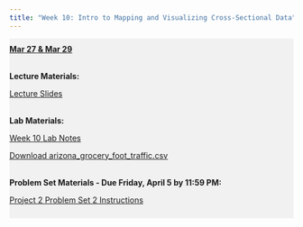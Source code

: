 ```yaml
---
title: "Week 10: Intro to Mapping and Visualizing Cross-Sectional Data"
---
```


<div style="background-color:rgba(0, 0, 0, 0.0470588); text-align:left; vertical-align: middle; padding:10px 0;">
<b><u>Mar 27 & Mar 29</u></b> <br> <br>

<b>Lecture Materials:</b> <br>

<a  href="/materials/unit_02/week_02/lecture_02_week_02.html" target="_blank">Lecture Slides</a> <br> <br>


<b>Lab Materials:</b> <br>

<a  href="/materials/unit_02/week_02/lab_02_week_02.html" target="_blank">Week 10 Lab Notes</a> <br> 

<a  href="/materials/unit_02/inputs/arizona_grocery_foot_traffic.csv" download>Download arizona_grocery_foot_traffic.csv</a> <br><br>



<b>Problem Set Materials - Due Friday, April 5 by 11:59 PM:</b> <br>

<a  href="/materials/unit_02/week_02/ps_02_week_02.html" target="_blank">Project 2 Problem Set 2 Instructions</a> <br> 

</div>

<br> 
